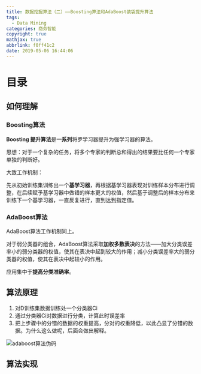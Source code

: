 ```yaml
---
title: 数据挖掘算法（二）——Boosting算法和AdaBoost装袋提升算法
tags:
  - Data Mining
categories: 商务智能
copyright: true
mathjax: true
abbrlink: f0ff41c2
date: 2019-05-06 16:44:06
---
```


# 目录





## 如何理解

### Boosting算法

**Boosting 提升算法**是**一系列**将罗学习器提升为强学习器的算法。

思想：对于一个复杂的任务，将多个专家的判断总和得出的结果要比任何一个专家单独的判断好。

大致工作机制：

先从初始训练集训练出一个**基学习器**，再根据基学习器表现对训练样本分布进行调整，在后续赋予基学习器中做错的样本更大的权值，然后基于调整后的样本分布来训练下一个基学习器，一直反复进行，直到达到指定值。



### AdaBoost算法

AdaBoost算法工作机制同上。

对于弱分类器的组合，AdaBoost算法采取**加权多数表决**的方法——加大分类误差率小的弱分类器的权值，使其在表决中起到较大的作用；减小分类误差率大的弱分类器的权值，使其在表决中起较小的作用。

应用集中于**提高分类准确率**。



## 算法原理

1. 对D训练集数据训练处一个分类器Ci
2. 通过分类器Ci对数据进行分类，计算此时误差率
3. 把上步骤中的分错的数据的权重提高，分对的权重降低，以此凸显了分错的数据。为什么这么做呢，后面会做出解释。

![adaboost算法伪码](https://songzi-blog-pic.oss-cn-hangzhou.aliyuncs.com/1335428125_1739.png)



## 算法实现





